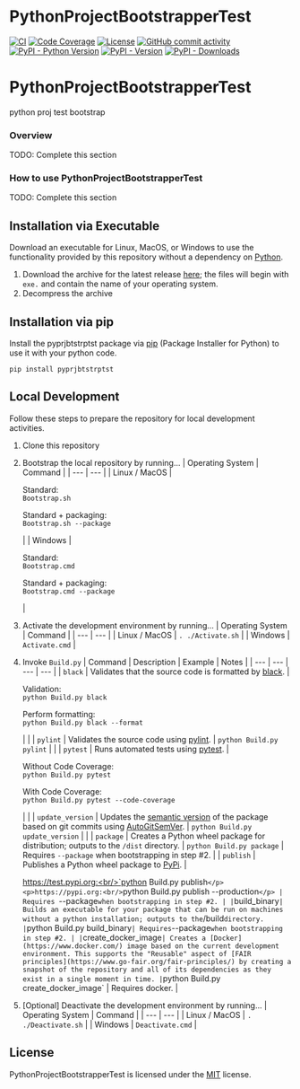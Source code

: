 # PythonProjectBootstrapperTest

[![CI](https://github.com/varun646/PythonProjectBootstrapperTest/actions/workflows/standard.yaml/badge.svg?event=push)](https://github.com/varun646/PythonProjectBootstrapperTest/actions/workflows/standard.yaml)
[![Code Coverage](https://img.shields.io/endpoint?url=https://gist.githubusercontent.com/davidbrownell/2f9d770d13e3a148424f374f74d41f4b/raw/PythonProjectBootstrapperTest_coverage.json)](https://github.com/varun646/PythonProjectBootstrapperTest/actions)
[![License](https://img.shields.io/github/license/varun646/PythonProjectBootstrapperTest?color=dark-green)](https://github.com/varun646/PythonProjectBootstrapperTest/blob/master/LICENSE.txt)
[![GitHub commit activity](https://img.shields.io/github/commit-activity/y/varun646/PythonProjectBootstrapperTest?color=dark-green)](https://github.com/varun646/PythonProjectBootstrapperTest/commits/main/)
[![PyPI - Python Version](https://img.shields.io/pypi/pyversions/pyprjbtstrptst?color=dark-green)](https://pypi.org/project/pyprjbtstrptst/)
[![PyPI - Version](https://img.shields.io/pypi/v/pyprjbtstrptst?color=dark-green)](https://pypi.org/project/pyprjbtstrptst/)
[![PyPI - Downloads](https://img.shields.io/pypi/dm/pyprjbtstrptst)](https://pypistats.org/packages/pyprjbtstrptst)

# PythonProjectBootstrapperTest
python proj test bootstrap

### Overview

TODO: Complete this section

### How to use PythonProjectBootstrapperTest

TODO: Complete this section

## Installation via Executable

Download an executable for Linux, MacOS, or Windows to use the functionality provided by this repository without a dependency on [Python](https://www.python.org).

1. Download the archive for the latest release [here](https://github.com/varun646/PythonProjectBootstrapperTest/releases/latest); the files will begin with `exe.` and contain the name of your operating system.
2. Decompress the archive

## Installation via pip

Install the pyprjbtstrptst package via [pip](https://pip.pypa.io/en/stable/) (Package Installer for Python) to use it with your python code.

`pip install pyprjbtstrptst`

## Local Development

Follow these steps to prepare the repository for local development activities.

1) Clone this repository
2) Bootstrap the local repository by running...
    | Operating System | Command |
    | --- | --- |
    | Linux / MacOS | <p>Standard:<br/>`Bootstrap.sh`</p><p>Standard + packaging:<br/>`Bootstrap.sh --package`</p> |
    | Windows | <p>Standard:<br/>`Bootstrap.cmd`</p><p>Standard + packaging:<br/>`Bootstrap.cmd --package`</p> |
3) Activate the development environment by running...
    | Operating System | Command |
    | --- | --- |
    | Linux / MacOS | `. ./Activate.sh` |
    | Windows | `Activate.cmd` |
4) Invoke `Build.py`
    | Command | Description | Example | Notes |
    | --- | --- | --- | --- |
    | `black` | Validates that the source code is formatted by [black](https://github.com/psf/black). | <p>Validation:<br/>`python Build.py black`</p><p>Perform formatting:<br/>`python Build.py black --format`</p> | |
    | `pylint` | Validates the source code using [pylint](https://github.com/pylint-dev/pylint). | `python Build.py pylint` | |
    | `pytest` | Runs automated tests using [pytest](https://docs.pytest.org/). | <p>Without Code Coverage:<br/>`python Build.py pytest`</p><p>With Code Coverage:<br/>`python Build.py pytest --code-coverage`</p> | |
    | `update_version` | Updates the [semantic version](https://semver.org/) of the package based on git commits using [AutoGitSemVer](https://github.com/davidbrownell/AutoGitSemVer). | `python Build.py update_version` | |
    | `package` | Creates a Python wheel package for distribution; outputs to the `/dist` directory. | `python Build.py package` | Requires `--package` when bootstrapping in step #2. |
    | `publish` | Publishes a Python wheel package to [PyPi](https://pypi.org/). | <p>https://test.pypi.org:<br/>`python Build.py publish`</p><p>https://pypi.org:<br/>`python Build.py publish --production`</p> | Requires `--package` when bootstrapping in step #2. |
    | `build_binary` | Builds an executable for your package that can be run on machines without a python installation; outputs to the `/build` directory. | `python Build.py build_binary` | Requires `--package` when bootstrapping in step #2. |
    | `create_docker_image` | Creates a [Docker](https://www.docker.com/) image based on the current development environment. This supports the "Reusable" aspect of [FAIR principles](https://www.go-fair.org/fair-principles/) by creating a snapshot of the repository and all of its dependencies as they exist in a single moment in time. | `python Build.py create_docker_image` | Requires docker. |


5) [Optional] Deactivate the development environment by running...
    | Operating System | Command |
    | --- | --- |
    | Linux / MacOS | `. ./Deactivate.sh` |
    | Windows | `Deactivate.cmd` |

## License

PythonProjectBootstrapperTest is licensed under the <a href="https://choosealicense.com/licenses/mit/" target="_blank">MIT</a> license.
